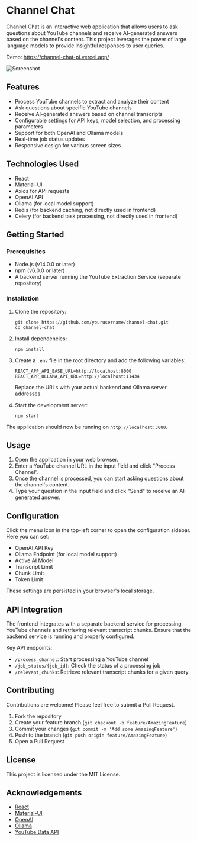 # Channel Chat

Channel Chat is an interactive web application that allows users to ask questions about YouTube channels and receive AI-generated answers based on the channel's content. This project leverages the power of large language models to provide insightful responses to user queries.

Demo: https://channel-chat-pi.vercel.app/

![Screenshot](https://github.com/user-attachments/assets/1644249d-56d2-4bfc-ac95-d88ba6abf504)

## Features

- Process YouTube channels to extract and analyze their content
- Ask questions about specific YouTube channels
- Receive AI-generated answers based on channel transcripts
- Configurable settings for API keys, model selection, and processing parameters
- Support for both OpenAI and Ollama models
- Real-time job status updates
- Responsive design for various screen sizes

## Technologies Used

- React
- Material-UI
- Axios for API requests
- OpenAI API
- Ollama (for local model support)
- Redis (for backend caching, not directly used in frontend)
- Celery (for backend task processing, not directly used in frontend)

## Getting Started

### Prerequisites

- Node.js (v14.0.0 or later)
- npm (v6.0.0 or later)
- A backend server running the YouTube Extraction Service (separate repository)

### Installation

1. Clone the repository:
   ```
   git clone https://github.com/yourusername/channel-chat.git
   cd channel-chat
   ```

2. Install dependencies:
   ```
   npm install
   ```

3. Create a `.env` file in the root directory and add the following variables:
   ```
   REACT_APP_API_BASE_URL=http://localhost:8000
   REACT_APP_OLLAMA_API_URL=http://localhost:11434
   ```
   Replace the URLs with your actual backend and Ollama server addresses.

4. Start the development server:
   ```
   npm start
   ```

The application should now be running on `http://localhost:3000`.

## Usage

1. Open the application in your web browser.
2. Enter a YouTube channel URL in the input field and click "Process Channel".
3. Once the channel is processed, you can start asking questions about the channel's content.
4. Type your question in the input field and click "Send" to receive an AI-generated answer.

## Configuration

Click the menu icon in the top-left corner to open the configuration sidebar. Here you can set:

- OpenAI API Key
- Ollama Endpoint (for local model support)
- Active AI Model
- Transcript Limit
- Chunk Limit
- Token Limit

These settings are persisted in your browser's local storage.

## API Integration

The frontend integrates with a separate backend service for processing YouTube channels and retrieving relevant transcript chunks. Ensure that the backend service is running and properly configured.

Key API endpoints:

- `/process_channel`: Start processing a YouTube channel
- `/job_status/{job_id}`: Check the status of a processing job
- `/relevant_chunks`: Retrieve relevant transcript chunks for a given query

## Contributing

Contributions are welcome! Please feel free to submit a Pull Request.

1. Fork the repository
2. Create your feature branch (`git checkout -b feature/AmazingFeature`)
3. Commit your changes (`git commit -m 'Add some AmazingFeature'`)
4. Push to the branch (`git push origin feature/AmazingFeature`)
5. Open a Pull Request

## License

This project is licensed under the MIT License.

## Acknowledgements

- [React](https://reactjs.org/)
- [Material-UI](https://material-ui.com/)
- [OpenAI](https://openai.com/)
- [Ollama](https://ollama.ai/)
- [YouTube Data API](https://developers.google.com/youtube/v3)
